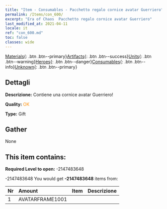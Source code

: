 ```yaml
---
title: "Item - Consumables - Pacchetto regalo cornice avatar Guerriero"
permalink: /Items/con_600/
excerpt: "Era of Chaos  Pacchetto regalo cornice avatar Guerriero"
last_modified_at: 2021-04-11
locale: it
ref: "con_600.md"
toc: false
classes: wide
---
```

 [Materials](/it/Items/){: .btn .btn--primary}[Artifacts](/it/Items/Artifacts/){: .btn .btn--success}[Units](/it/Items/Units/){: .btn .btn--warning}[Heroes](/it/Items/Heroes/){: .btn .btn--danger}[Consumables](/it/Items/Consumables/){: .btn .btn--info}[Unknown](/it/Items/Unknown/){: .btn .btn--primary}

## Dettagli
 **Descrizione:** Contiene una cornice avatar Guerriero!

 **Quality:** <span style="color: #FF8C00">OK</span>

 **Type:** Gift

## Gather

  None

## This item contains:

 **Required Level to open:** -2147483648

 -2147483648 You would get **-2147483648** items  from:

  | Nr | Amount |     Item    | Descrizione |
  |:---|:-------|:------------|:-----------:|
  | 1 | AVATARFRAME1001 | 
